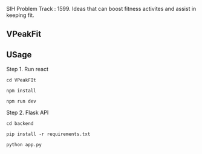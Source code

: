 SIH Problem Track :  1599. Ideas that can boost fitness activites and assist in keeping fit.
## VPeakFit

## USage
Step 1. Run react
```
cd VPeakFIt
```
```
npm install
```
```
npm run dev
```
Step 2. Flask API
```
cd backend
```
```
pip install -r requirements.txt
```
```
python app.py
```


